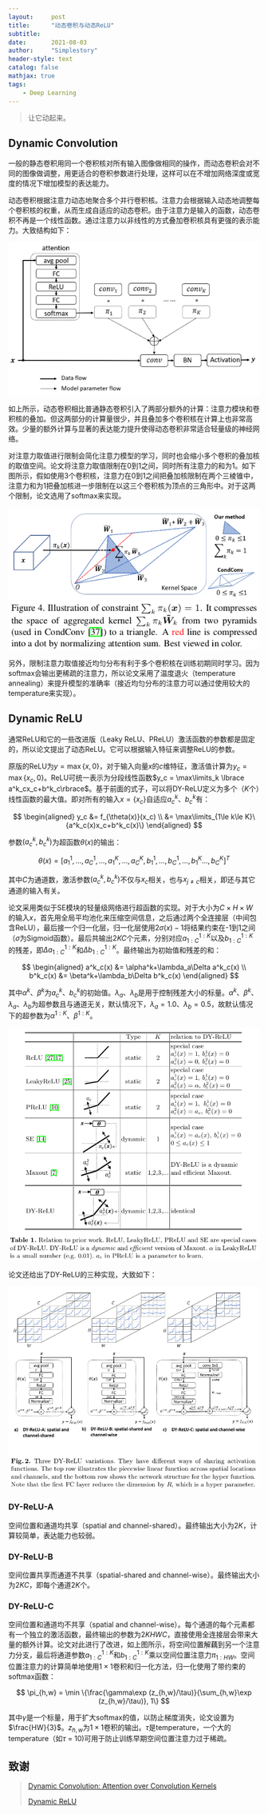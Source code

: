 ```yaml
---
layout:     post
title:      "动态卷积与动态ReLU"
subtitle:
date:       2021-08-03
author:     "Simplestory"
header-style: text
catalog: false
mathjax: true
tags:
    - Deep Learning
---
```


> 让它动起来。

## Dynamic Convolution

一般的静态卷积用同一个卷积核对所有输入图像做相同的操作，而动态卷积会对不同的图像做调整，用更适合的卷积参数进行处理，这样可以在不增加网络深度或宽度的情况下增加模型的表达能力。

动态卷积根据注意力动态地聚合多个并行卷积核。注意力会根据输入动态地调整每个卷积核的权重，从而生成自适应的动态卷积。由于注意力是输入的函数，动态卷积不再是一个线性函数。通过注意力以非线性的方式叠加卷积核具有更强的表示能力。大致结构如下：

![Dyconv.png](/img/in_posts/20210803/Dyconv.png)

如上所示，动态卷积相比普通静态卷积引入了两部分额外的计算：注意力模块和卷积核的叠加。但这两部分的计算量很少，并且叠加多个卷积核在计算上也非常高效。少量的额外计算与显著的表达能力提升使得动态卷积非常适合轻量级的神经网络。

对注意力取值进行限制会简化注意力模型的学习，同时也会缩小多个卷积的叠加核的取值空间。论文将注意力取值限制在0到1之间，同时所有注意力的和为1。如下图所示，假如使用3个卷积核，注意力在0到1之间把叠加核限制在两个三棱锥中，注意力和为1把叠加核进一步限制在以这三个卷积核为顶点的三角形中。对于这两个限制，论文选用了softmax来实现。

![constraint.png](/img/in_posts/20210803/constraint.png)

另外，限制注意力取值接近均匀分布有利于多个卷积核在训练初期同时学习。因为softmax会输出更稀疏的注意力，所以论文采用了温度退火（temperature annealing）来提升模型的准确率（接近均匀分布的注意力可以通过使用较大的temperature来实现）。

## Dynamic ReLU

通常ReLU和它的一些改进版（Leaky ReLU、PReLU）激活函数的参数都是固定的，所以论文提出了动态ReLU。它可以根据输入特征来调整ReLU的参数。

原版的ReLU为$y = \max \lbrace x,0\rbrace$，对于输入向量$x$的$c$维特征，激活值计算为$y_c = \max \lbrace x_c, 0\rbrace$。ReLU可统一表示为分段线性函数$y_c = \max\limits_k \lbrace a^k_cx_c+b^k_c\rbrace$。基于前面的式子，可以将DY-ReLU定义为多个（$K$个）线性函数的最大值。即对所有的输入$x=\lbrace x_c\rbrace$自适应$a^k_c$、$b^k_c$有：

$$
\begin{aligned}
y_c &= f_{\theta(x)}(x_c) \\
&= \max\limits_{1\le k\le K}\{a^k_c(x)x_c+b^k_c(x)\}
\end{aligned}
$$

参数$(a^k_c,b^k_c)$为超函数$\theta(x)$的输出：

$$
\theta(x) = [a^1_1,\dots,a^1_C,\dots,a^K_1,\dots,a^K_C,b^1_1,\dots,b^1_C,\dots,b^K_1\dots,b^K_C]^T
$$

其中$C$为通道数，激活参数$(a^k_c, b^k_c)$不仅与$x_c$相关，也与$x_{j\ne c}$相关，即还与其它通道的输入有关。

论文采用类似于SE模块的轻量级网络进行超函数的实现。对于大小为$C\times H\times W$的输入$x$，首先用全局平均池化来压缩空间信息，之后通过两个全连接层（中间包含ReLU），最后接一个归一化层，归一化层使用$2\sigma(x)-1$将结果约束在-1到1之间（$\sigma$为Sigmoid函数）。最后共输出$2KC$个元素，分别对应$a^{1:K}_{1:C}$以及$b^{1:K}_{1:C}$的残差，即$\Delta a^{1:K}_{1:C}$和$\Delta b^{1:K}_{1:C}$。最终输出为初始值和残差的和：

$$
\begin{aligned}
a^k_c(x) &= \alpha^k+\lambda_a\Delta a^k_c(x) \\
b^k_c(x) &= \beta^k+\lambda_b\Delta b^k_c(x)
\end{aligned}
$$

其中$\alpha^k$、$\beta^k$为$a^k_c$、$b^k_c$的初始值。$\lambda_a$、$\lambda_b$是用于控制残差大小的标量。$\alpha^k$、$\beta^k$、$\lambda_a$、$\lambda_b$为超参数且与通道无关，默认情况下，$\lambda_a=1.0$、$\lambda_b=0.5$，故默认情况下的超参数为$\alpha^{1:K}$、$\beta^{1:K}$。

![relation_work.png](/img/in_posts/20210803/relation_work.png)

论文还给出了DY-ReLU的三种实现，大致如下：

![Dyconv_var.png](/img/in_posts/20210803/Dyconv_var.png)

### DY-ReLU-A

空间位置和通道均共享（spatial and channel-shared）。最终输出大小为$2K$，计算较简单，表达能力也较弱。

### DY-ReLU-B

空间位置共享而通道不共享（spatial-shared and channel-wise）。最终输出大小为$2KC$，即每个通道$2K$个。

### DY-ReLU-C

空间位置和通道均不共享（spatial and channel-wise）。每个通道的每个元素都有一个独立的激活函数，最终输出的参数为$2KHWC$，直接使用全连接层会带来大量的额外计算。论文对此进行了改进，如上图所示，将空间位置解藕到另一个注意力分支，最后将通道参数$a^{1:K}_{1:C}$和$b^{1:K}_{1:C}$乘以空间位置注意力$\pi_{1:HW}$。空间位置注意力的计算简单地使用$1\times 1$卷积和归一化方法，归一化使用了带约束的softmax函数：

$$
\pi_{h,w} = \min \{\frac{\gamma\exp (z_{h,w}/\tau)}{\sum_{h,w}\exp (z_{h,w}/\tau)}, 1\}
$$

其中$\gamma$是一个标量，用于扩大softmax的值，以防止梯度消失，论文设置为$\frac{HW}{3}$。$z_{h,w}$为$1\times 1$卷积的输出。$\tau$是temperature，一个大的temperature（如$\tau$ = 10)可用于防止训练早期空间位置注意力过于稀疏。


## 致谢

> [Dynamic Convolution: Attention over Convolution Kernels](https://arxiv.org/abs/1912.03458)
>
> [Dynamic ReLU](https://arxiv.org/abs/2003.10027)